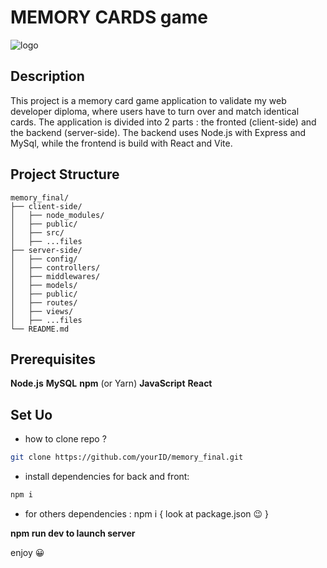 # MEMORY CARDS game

![logo](https://github.com/houseOftaz/memory_final/assets/148223409/ec692db4-46c7-4284-b417-c9a5c0fbecda)


## Description

This project is a memory card game application to validate my web
developer diploma, where users have to turn over and match identical
cards.
The application is divided into 2 parts :
the fronted (client-side) and the backend (server-side). The backend
uses Node.js with Express and MySql, while the frontend is build with
React and Vite.


## Project Structure

```text
memory_final/
├── client-side/
│   ├── node_modules/
│   ├── public/
│   ├── src/
│   ├── ...files
├── server-side/
│   ├── config/
│   ├── controllers/
│   ├── middlewares/
│   ├── models/
│   ├── public/
│   ├── routes/
│   ├── views/
│   ├── ...files
└── README.md
```


## Prerequisites

**Node.js**
**MySQL**
**npm** (or Yarn)
**JavaScript**
**React**


## Set Uo

- how to clone repo ?
```bash
git clone https://github.com/yourID/memory_final.git
```

- install dependencies for back and front:
```bash
npm i
```
- for others dependencies : npm i { look at package.json :wink: }


**npm run dev to launch server**



enjoy :grinning:
